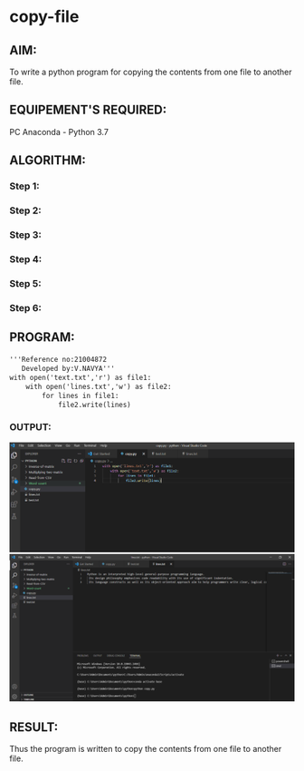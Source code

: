 # copy-file
## AIM:
To write a python program for copying the contents from one file to another file.
## EQUIPEMENT'S REQUIRED: 
PC
Anaconda - Python 3.7
## ALGORITHM: 
### Step 1:


### Step 2: 
 
### Step 3: 

### Step 4:  

### Step 5: 

### Step 6: 

## PROGRAM:
```
'''Reference no:21004872
   Developed by:V.NAVYA'''
with open('text.txt','r') as file1:
    with open('lines.txt','w') as file2:
        for lines in file1:
            file2.write(lines)
```
### OUTPUT:
![output](./copy.PNG)
![output](./lines.PNG)




## RESULT:
Thus the program is written to copy the contents from one file to another file.